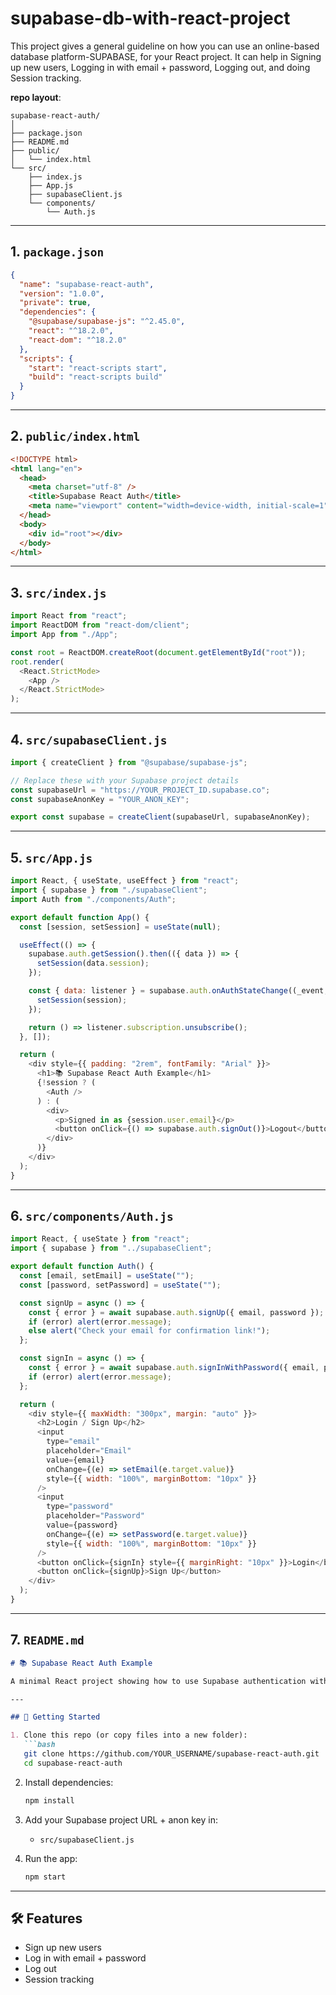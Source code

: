 # supabase-db-with-react-project
This project gives a general guideline on how you can use an online-based database platform-SUPABASE, for your React project. It can help in Signing up new users, Logging in with email + password, Logging out, and doing Session tracking.

**repo layout**:

```
supabase-react-auth/
│
├── package.json
├── README.md
├── public/
│   └── index.html
└── src/
    ├── index.js
    ├── App.js
    ├── supabaseClient.js
    └── components/
        └── Auth.js
```

---

## 1. `package.json`

```json
{
  "name": "supabase-react-auth",
  "version": "1.0.0",
  "private": true,
  "dependencies": {
    "@supabase/supabase-js": "^2.45.0",
    "react": "^18.2.0",
    "react-dom": "^18.2.0"
  },
  "scripts": {
    "start": "react-scripts start",
    "build": "react-scripts build"
  }
}
```

---

## 2. `public/index.html`

```html
<!DOCTYPE html>
<html lang="en">
  <head>
    <meta charset="utf-8" />
    <title>Supabase React Auth</title>
    <meta name="viewport" content="width=device-width, initial-scale=1" />
  </head>
  <body>
    <div id="root"></div>
  </body>
</html>
```

---

## 3. `src/index.js`

```javascript
import React from "react";
import ReactDOM from "react-dom/client";
import App from "./App";

const root = ReactDOM.createRoot(document.getElementById("root"));
root.render(
  <React.StrictMode>
    <App />
  </React.StrictMode>
);
```

---

## 4. `src/supabaseClient.js`

```javascript
import { createClient } from "@supabase/supabase-js";

// Replace these with your Supabase project details
const supabaseUrl = "https://YOUR_PROJECT_ID.supabase.co";
const supabaseAnonKey = "YOUR_ANON_KEY";

export const supabase = createClient(supabaseUrl, supabaseAnonKey);
```

---

## 5. `src/App.js`

```javascript
import React, { useState, useEffect } from "react";
import { supabase } from "./supabaseClient";
import Auth from "./components/Auth";

export default function App() {
  const [session, setSession] = useState(null);

  useEffect(() => {
    supabase.auth.getSession().then(({ data }) => {
      setSession(data.session);
    });

    const { data: listener } = supabase.auth.onAuthStateChange((_event, session) => {
      setSession(session);
    });

    return () => listener.subscription.unsubscribe();
  }, []);

  return (
    <div style={{ padding: "2rem", fontFamily: "Arial" }}>
      <h1>📚 Supabase React Auth Example</h1>
      {!session ? (
        <Auth />
      ) : (
        <div>
          <p>Signed in as {session.user.email}</p>
          <button onClick={() => supabase.auth.signOut()}>Logout</button>
        </div>
      )}
    </div>
  );
}
```

---

## 6. `src/components/Auth.js`

```javascript
import React, { useState } from "react";
import { supabase } from "../supabaseClient";

export default function Auth() {
  const [email, setEmail] = useState("");
  const [password, setPassword] = useState("");

  const signUp = async () => {
    const { error } = await supabase.auth.signUp({ email, password });
    if (error) alert(error.message);
    else alert("Check your email for confirmation link!");
  };

  const signIn = async () => {
    const { error } = await supabase.auth.signInWithPassword({ email, password });
    if (error) alert(error.message);
  };

  return (
    <div style={{ maxWidth: "300px", margin: "auto" }}>
      <h2>Login / Sign Up</h2>
      <input
        type="email"
        placeholder="Email"
        value={email}
        onChange={(e) => setEmail(e.target.value)}
        style={{ width: "100%", marginBottom: "10px" }}
      />
      <input
        type="password"
        placeholder="Password"
        value={password}
        onChange={(e) => setPassword(e.target.value)}
        style={{ width: "100%", marginBottom: "10px" }}
      />
      <button onClick={signIn} style={{ marginRight: "10px" }}>Login</button>
      <button onClick={signUp}>Sign Up</button>
    </div>
  );
}
```

---

## 7. `README.md`

````markdown
# 📚 Supabase React Auth Example

A minimal React project showing how to use Supabase authentication with email + password.

---

## 🚀 Getting Started

1. Clone this repo (or copy files into a new folder):
   ```bash
   git clone https://github.com/YOUR_USERNAME/supabase-react-auth.git
   cd supabase-react-auth
````

2. Install dependencies:

   ```bash
   npm install
   ```

3. Add your Supabase project URL + anon key in:

   * `src/supabaseClient.js`

4. Run the app:

   ```bash
   npm start
   ```

---

## 🛠 Features

* Sign up new users
* Log in with email + password
* Log out
* Session tracking

```

